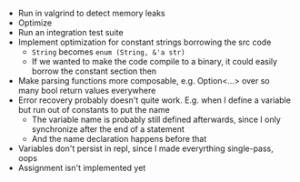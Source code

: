 - Run in valgrind to detect memory leaks
- Optimize
- Run an integration test suite
- Implement optimization for constant strings borrowing the src code
  - `String` becomes `enum (String, &'a str)`
  - If we wanted to make the code compile to a binary, it could easily borrow the constant section then
- Make parsing functions more composable, e.g. Option<...> over so many bool return values everywhere
- Error recovery probably doesn't quite work. E.g. when I define a variable but run out of constants to put the name
  - The variable name is probably still defined afterwards, since I only synchronize after the end of a statement
  - And the name declaration happens before that
- Variables don't persist in repl, since I made everyrthing single-pass, oops
- Assignment isn't implemented yet
